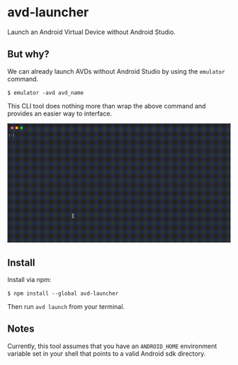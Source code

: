 # avd-launcher

Launch an Android Virtual Device without Android Studio.

## But why?

We can already launch AVDs without Android Studio by using the `emulator` command.

```
$ emulator -avd avd_name
```

This CLI tool does nothing more than wrap the above command and provides an easier way to interface.

![demo](demo.gif)

## Install

Install via npm:

```
$ npm install --global avd-launcher
```

Then run `avd launch` from your terminal.

## Notes

Currently, this tool assumes that you have an `ANDROID_HOME` environment variable set in your shell that points to a valid Android sdk directory.
